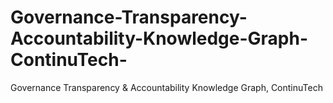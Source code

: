 # Governance-Transparency-Accountability-Knowledge-Graph-ContinuTech-
Governance Transparency &amp; Accountability Knowledge Graph, ContinuTech        
